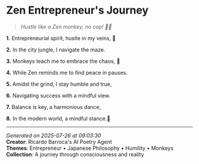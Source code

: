 # Zen Entrepreneur's Journey

> *Hustle like a Zen monkey, no cap! 💼🐒*

**1.** Entrepreneurial spirit, hustle in my veins, 💼


**2.** In the city jungle, I navigate the maze.


**3.** Monkeys teach me to embrace the chaos, 🐒


**4.** While Zen reminds me to find peace in pauses.


**5.** Amidst the grind, I stay humble and true,


**6.** Navigating success with a mindful view.


**7.** Balance is key, a harmonious dance,


**8.** In the modern world, a mindful stance.🙏



---

*Generated on 2025-07-26 at 09:03:30*  
**Creator**: Ricardo Barroca's AI Poetry Agent  
**Themes**: Entrepreneur • Japanese Philosophy • Humility • Monkeys  
**Collection**: A journey through consciousness and reality
